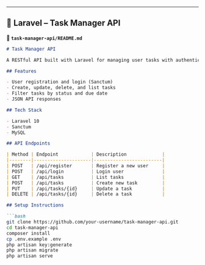 
---

## 🔹 Laravel – Task Manager API

**📁 `task-manager-api/README.md`**

```markdown
# Task Manager API

A RESTful API built with Laravel for managing user tasks with authentication using Laravel Sanctum.

## Features

- User registration and login (Sanctum)
- Create, update, delete, and list tasks
- Filter tasks by status and due date
- JSON API responses

## Tech Stack

- Laravel 10
- Sanctum
- MySQL

## API Endpoints

| Method | Endpoint            | Description             |
|--------|---------------------|-------------------------|
| POST   | /api/register       | Register a new user     |
| POST   | /api/login          | Login user              |
| GET    | /api/tasks          | List tasks              |
| POST   | /api/tasks          | Create new task         |
| PUT    | /api/tasks/{id}     | Update a task           |
| DELETE | /api/tasks/{id}     | Delete a task           |

## Setup Instructions

```bash
git clone https://github.com/your-username/task-manager-api.git
cd task-manager-api
composer install
cp .env.example .env
php artisan key:generate
php artisan migrate
php artisan serve
